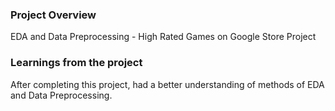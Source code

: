 ### Project Overview

 EDA and Data Preprocessing  -  High Rated Games on Google Store Project


### Learnings from the project

 After completing this project, had a better understanding of  methods of EDA and Data Preprocessing.


